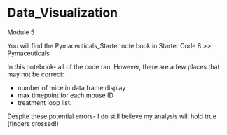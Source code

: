 # Data_Visualization
Module 5

You will find the Pymaceuticals_Starter note book in Starter Code 8 >> Pymaceuticals

In this notebook- all of the code ran. However, there are a few places that may not be correct:
  - number of mice in data frame display
  - max timepoint for each mouse ID
  - treatment loop list.

Despite these potential errors- I do still believe my analysis will hold true (fingers crossed!)
